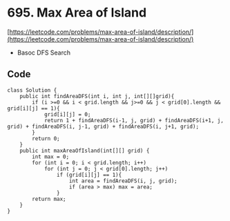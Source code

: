 # 695. Max Area of Island
[https://leetcode.com/problems/max-area-of-island/description/](https://leetcode.com/problems/max-area-of-island/description/)
* Basoc DFS Search

## Code
```
class Solution {
    public int findAreaDFS(int i, int j, int[][]grid){
        if (i >=0 && i < grid.length && j>=0 && j < grid[0].length && grid[i][j] == 1){
            grid[i][j] = 0;
            return 1 + findAreaDFS(i-1, j, grid) + findAreaDFS(i+1, j, grid) + findAreaDFS(i, j-1, grid) + findAreaDFS(i, j+1, grid);
        }
        return 0;
    }
    public int maxAreaOfIsland(int[][] grid) {
        int max = 0;
        for (int i = 0; i < grid.length; i++)
            for (int j = 0; j < grid[0].length; j++)
                if (grid[i][j] == 1){
                    int area = findAreaDFS(i, j, grid);
                    if (area > max) max = area;
                } 
        return max;         
    }
}
```
